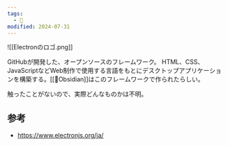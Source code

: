 ```yaml
---
tags:
  - 🧰
modified: 2024-07-31
---
```

![[Electronのロゴ.png]]

GitHubが開発した、オープンソースのフレームワーク。
HTML、CSS、JavaScriptなどWeb制作で使用する言語をもとにデスクトップアプリケーションを構築する。[[🧰Obsidian]]はこのフレームワークで作られたらしい。

触ったことがないので、実際どんなものかは不明。

## 参考
- https://www.electronjs.org/ja/